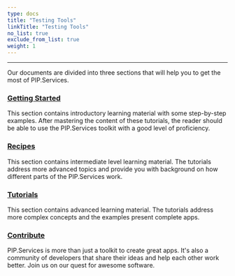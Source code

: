 ```yaml
---
type: docs
title: "Testing Tools"
linkTitle: "Testing Tools" 
no_list: true
exclude_from_list: true
weight: 1
---
```

---

Our documents are divided into three sections that will help you to get the most of PIP.Services.

### [Getting Started](getting_started)
This section contains introductory learning material with some step-by-step examples. After mastering the content of these tutorials, the reader should be able to use the PIP.Services toolkit with a good level of proficiency. 

### [Recipes](recipes)
This section contains intermediate level learning material. The tutorials address more advanced topics and provide you with background on how different parts of the PIP.Services work. 

### [Tutorials](tutorials)
This section contains advanced learning material. The tutorials address more complex concepts and the examples present complete apps. 

### [Contribute](contribute)
PIP.Services is more than just a toolkit to create great apps. It's also a community of developers that share their ideas and help each other work better. Join us on our quest for awesome software. 

